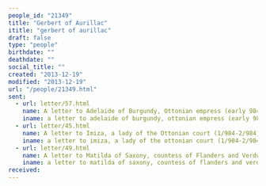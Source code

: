```yaml
---
people_id: "21349"
title: "Gerbert of Aurillac"
ititle: "gerbert of aurillac"
draft: false
type: "people"
birthdate: ""
deathdate: ""
social_title: ""
created: "2013-12-19"
modified: "2013-12-19"
url: "/people/21349.html"
sent:
  - url: letter/57.html
    name: A letter to Adelaide of Burgundy, Ottonian empress (early 984)
    iname: a letter to adelaide of burgundy, ottonian empress (early 984)
  - url: letter/45.html
    name: A letter to Imiza, a lady of the Ottonian court (1/984-2/984)
    iname: a letter to imiza, a lady of the ottonian court (1/984-2/984)
  - url: letter/49.html
    name: A letter to Matilda of Saxony, countess of Flanders and Verdun (04/0985)
    iname: a letter to matilda of saxony, countess of flanders and verdun (04/0985)
received:
---
```

